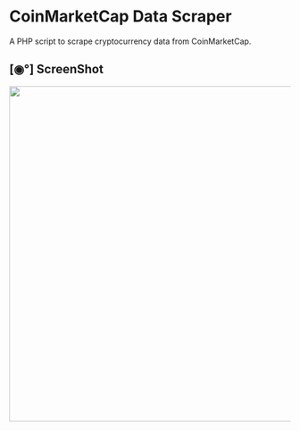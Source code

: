 # CoinMarketCap Data Scraper

A PHP script to scrape cryptocurrency data from CoinMarketCap.

## [◉°] ScreenShot

<img src="/SRC/CMC.png" width=600>



